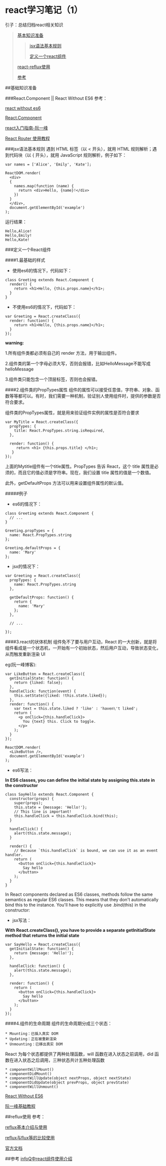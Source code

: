 # react学习笔记（1）

引子：总结归档react相关知识

> [基本知识准备](#prepare)
> >[jsx语法基本规则](#base_jsx)
> >
> >[定义一个react组件](#create_componse)
> 
> [react-reflux使用](#reflux)
>
>
> [参考](#info)
>

##<a name=“prepare”></a>基础知识准备

###React.Component || React Without ES6 
参考：

[react without es6](https://facebook.github.io/react/docs/react-without-es6.html)

[React.Component](https://facebook.github.io/react/docs/react-component.html)

[react入门指南-阮一峰](http://www.ruanyifeng.com/blog/2015/03/react.html)

[React Router 使用教程](http://www.ruanyifeng.com/blog/2016/05/react_router.html?utm_source=tool.lu)

###<a name="base_jsx"></a>jsx语法基本规则
遇到 HTML 标签（以 < 开头），就用 HTML 规则解析；遇到代码块（以 { 开头），就用 JavaScript 规则解析，例子如下：

```
var names = ['Alice', 'Emily', 'Kate'];

ReactDOM.render(
  <div>
  {
    names.map(function (name) {
      return <div>Hello, {name}!</div>
    })
  }
  </div>,
  document.getElementById('example')
);
```
运行结果：

```
Hello,Alice!
Hello,Emily!
Hello,Kate!
```

###<a name="create_componse"></a>定义一个React组件

####1.最基础的样式

* 使用es6的情况下，代码如下：

```
class Greeting extends React.Component {
  render() {
    return <h1>Hello, {this.props.name}</h1>;
  }
}
```

* 不使用es6的情况下，代码如下：

```
var Greeting = React.createClass({
  render: function() {
    return <h1>Hello, {this.props.name}</h1>;
  }
});
```

**warning:**

1.所有组件类都必须有自己的 render 方法，用于输出组件。

2.组件类的第一个字母必须大写，否则会报错，比如HelloMessage不能写成helloMessage

3.组件类只能包含一个顶层标签，否则也会报错。

####2.组件类的PropTypes属性
组件的属性可以接受任意值，字符串、对象、函数等等都可以。有时，我们需要一种机制，验证别人使用组件时，提供的参数是否符合要求。

组件类的PropTypes属性，就是用来验证组件实例的属性是否符合要求

```
var MyTitle = React.createClass({
  propTypes: {
    title: React.PropTypes.string.isRequired,
  },

  render: function() {
     return <h1> {this.props.title} </h1>;
   }
});
```
上面的Mytitle组件有一个title属性。PropTypes 告诉 React，这个 title 属性是必须的，而且它的值必须是字符串。现在，我们设置 title 属性的值是一个数值。

此外，getDefaultProps 方法可以用来设置组件属性的默认值。

#####例子
* es6的情况下：

```
class Greeting extends React.Component {
  // ...
}

Greeting.propTypes = {
  name: React.PropTypes.string
};

Greeting.defaultProps = {
  name: 'Mary'
};
```

* jsx的情况下：

```
var Greeting = React.createClass({
  propTypes: {
    name: React.PropTypes.string
  },

  getDefaultProps: function() {
    return {
      name: 'Mary'
    };
  },

  // ...

});
```

####3.react的状体机制
组件免不了要与用户互动，React 的一大创新，就是将组件看成是一个状态机，一开始有一个初始状态，然后用户互动，导致状态变化，从而触发重新渲染 UI 

eg(阮一峰博客):

```
var LikeButton = React.createClass({
  getInitialState: function() {
    return {liked: false};
  },
  handleClick: function(event) {
    this.setState({liked: !this.state.liked});
  },
  render: function() {
    var text = this.state.liked ? 'like' : 'haven\'t liked';
    return (
      <p onClick={this.handleClick}>
        You {text} this. Click to toggle.
      </p>
    );
  }
});

ReactDOM.render(
  <LikeButton />,
  document.getElementById('example')
);
```

* es6写法：

**In ES6 classes, you can define the initial state by assigning this.state in the constructor**

```
class SayHello extends React.Component {
  constructor(props) {
    super(props);
    this.state = {message: 'Hello!'};
    // This line is important!
    this.handleClick = this.handleClick.bind(this);
  }

  handleClick() {
    alert(this.state.message);
  }

  render() {
    // Because `this.handleClick` is bound, we can use it as an event handler.
    return (
      <button onClick={this.handleClick}>
        Say hello
      </button>
    );
  }
}
```

In React components declared as ES6 classes, methods follow the same semantics as regular ES6 classes. This means that they don't automatically bind this to the instance. You'll have to explicitly use .bind(this) in the constructor:

* jsx写法：

**With React.createClass(), you have to provide a separate getInitialState method that returns the initial state**

```
var SayHello = React.createClass({
  getInitialState: function() {
    return {message: 'Hello!'};
  },

  handleClick: function() {
    alert(this.state.message);
  },

  render: function() {
    return (
      <button onClick={this.handleClick}>
        Say hello
      </button>
    );
  }
});
```

####4.组件的生命周期
组件的生命周期分成三个状态：

```
* Mounting：已插入真实 DOM
* Updating：正在被重新渲染
* Unmounting：已移出真实 DOM
```
React 为每个状态都提供了两种处理函数，will 函数在进入状态之前调用，did 函数在进入状态之后调用，三种状态共计五种处理函数

```
* componentWillMount()
* componentDidMount()
* componentWillUpdate(object nextProps, object nextState)
* componentDidUpdate(object prevProps, object prevState)
* componentWillUnmount()
```

[React Without ES6](https://facebook.github.io/react/docs/react-without-es6.html)

[阮一峰基础教程](http://www.ruanyifeng.com/blog/2015/03/react.html)



##<a name="reflux"></a>reflux使用
参考：

[reflux基本介绍与使用](http://www.tuicool.com/articles/J3Mz2a)

[reflux与flux等的比较使用](http://www.cnblogs.com/lovesueee/p/4893218.html)

[官方文档](https://github.com/reflux/refluxjs/tree/master)

##<a name="info"></a>参考
[infoQ中react组件使用介绍](https://mp.weixin.qq.com/s?__biz=MzIwNjQwMzUwMQ==&mid=2247485008&idx=1&sn=2b3e7e1d5a9ec952e1f85fb173b7354e&chksm=97236492a054ed846610bf4e9a245e97ac87c2d97e36bb138513f5d3e4f35b0dfd0bbebbf0f1&scene=0&key=494a5736f574d32d37c6ce623269fd358186ca2f623ed3a4d43f67a55a772df719f8fc99f331cd2e4e37c992cffc6a490ba02b2bb3dc0a15cee9f558eed3b9896b770edec3503aa254ff98ec55d38edb&ascene=0&uin=MTg3NDkwODQwMw%3D%3D&devicetype=iMac14%2C1+OSX+OSX+10.12+build(16A323)&version=12010210&nettype=WIFI&fontScale=100&pass_ticket=KBczaLXoAGz6WAiUKnS%2FUEZm3pmhicmmR7GLFXyT95ocsQ7gOlGGXlt2aeU2Imwa)


